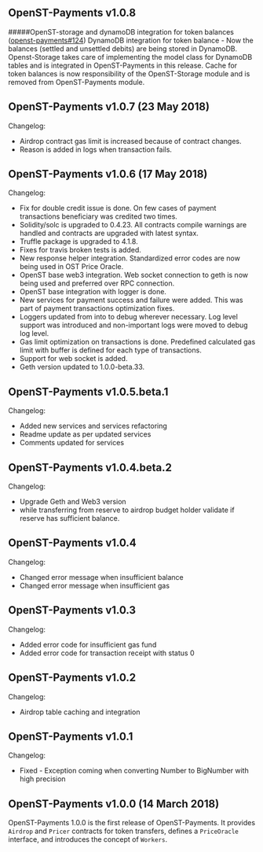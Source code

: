 ## OpenST-Payments v1.0.8 
#####OpenST-storage and dynamoDB integration for token balances ([openst-payments#124](https://github.com/OpenSTFoundation/openst-payments/issues/124))
DynamoDB integration for token balance - Now the balances (settled and unsettled debits) are being stored in DynamoDB.
Openst-Storage takes care of implementing the model class for DynamoDB tables and is integrated in OpenST-Payments in this release.
Cache for token balances is now responsibility of the OpenST-Storage module and is removed from OpenST-Payments module.

## OpenST-Payments v1.0.7 (23 May 2018)

Changelog:

- Airdrop contract gas limit is increased because of contract changes.
- Reason is added in logs when transaction fails.

## OpenST-Payments v1.0.6 (17 May 2018)

Changelog:

- Fix for double credit issue is done. On few cases of payment transactions beneficiary was credited two times.
- Solidity/solc is upgraded to 0.4.23. All contracts compile warnings are handled and contracts are upgraded with latest syntax. 
- Truffle package is upgraded to 4.1.8.
- Fixes for travis broken tests is added.
- New response helper integration. Standardized error codes are now being used in OST Price Oracle.
- OpenST base web3 integration. Web socket connection to geth is now being used and preferred over RPC connection.
- OpenST base integration with logger is done.
- New services for payment success and failure were added. This was part of payment transactions optimization fixes.
- Loggers updated from into to debug wherever necessary. Log level support was introduced and non-important logs were moved to debug log level.
- Gas limit optimization on transactions is done. Predefined calculated gas limit with buffer is defined for each type of transactions.
- Support for web socket is added.
- Geth version updated to 1.0.0-beta.33.

## OpenST-Payments v1.0.5.beta.1

Changelog:
- Added new services and services refactoring
- Readme update as per updated services
- Comments updated for services 

## OpenST-Payments v1.0.4.beta.2

Changelog:
- Upgrade Geth and Web3 version
- while transferring from reserve to airdrop budget holder validate if reserve has sufficient balance. 

## OpenST-Payments v1.0.4

Changelog:
- Changed error message when insufficient balance
- Changed error message when insufficient gas  

## OpenST-Payments v1.0.3

Changelog:
- Added error code for insufficient gas fund
- Added error code for transaction receipt with status 0  
 
## OpenST-Payments v1.0.2

Changelog:
- Airdrop table caching and integration

## OpenST-Payments v1.0.1

Changelog:
- Fixed - Exception coming when converting Number to BigNumber  with high precision

## OpenST-Payments v1.0.0 (14 March 2018)

OpenST-Payments 1.0.0 is the first release of OpenST-Payments. It provides `Airdrop` and `Pricer` contracts for token transfers, defines a `PriceOracle` interface, and introduces the concept of `Workers`.
